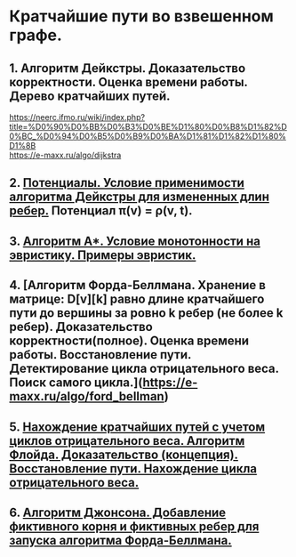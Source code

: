 # Кратчайшие пути во взвешенном графе.
## 1. Алгоритм Дейкстры. Доказательство корректности. Оценка времени работы. Дерево кратчайших путей.
https://neerc.ifmo.ru/wiki/index.php?title=%D0%90%D0%BB%D0%B3%D0%BE%D1%80%D0%B8%D1%82%D0%BC_%D0%94%D0%B5%D0%B9%D0%BA%D1%81%D1%82%D1%80%D1%8B  
https://e-maxx.ru/algo/dijkstra  
## 2. [Потенциалы. Условие применимости алгоритма Дейкстры для измененных длин ребер.](https://neerc.ifmo.ru/wiki/index.php?title=%D0%AD%D0%B2%D1%80%D0%B8%D1%81%D1%82%D0%B8%D0%BA%D0%B8_%D0%B4%D0%BB%D1%8F_%D0%BF%D0%BE%D0%B8%D1%81%D0%BA%D0%B0_%D0%BA%D1%80%D0%B0%D1%82%D1%87%D0%B0%D0%B9%D1%88%D0%B8%D1%85_%D0%BF%D1%83%D1%82%D0%B5%D0%B9) Потенциал π(v) = ρ(v, t).
## 3. [Алгоритм A*. Условие монотонности на эвристику. Примеры эвристик.](https://neerc.ifmo.ru/wiki/index.php?title=%D0%90%D0%BB%D0%B3%D0%BE%D1%80%D0%B8%D1%82%D0%BC_A*&mobileaction=toggle_view_mobile)
## 4. [Алгоритм Форда-Беллмана. Хранение в матрице: D\[v]\[k] равно длине кратчайшего пути до вершины за ровно k ребер (не более k ребер). Доказательство корректности(полное). Оценка времени работы. Восстановление пути. Детектирование цикла отрицательного веса. Поиск самого цикла.](https://e-maxx.ru/algo/ford_bellman)
## 5. [Нахождение кратчайших путей с учетом циклов отрицательного веса. Алгоритм Флойда. Доказательство (концепция). Восстановление пути. Нахождение цикла отрицательного веса.](https://e-maxx.ru/algo/floyd_warshall_algorithm)
## 6. [Алгоритм Джонсона. Добавление фиктивного корня и фиктивных ребер для запуска алгоритма Форда-Беллмана.](https://neerc.ifmo.ru/wiki/index.php?title=%D0%90%D0%BB%D0%B3%D0%BE%D1%80%D0%B8%D1%82%D0%BC_%D0%94%D0%B6%D0%BE%D0%BD%D1%81%D0%BE%D0%BD%D0%B0)
